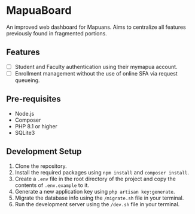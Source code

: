 # MapuaBoard

An improved web dashboard for Mapuans. Aims to centralize all features previously found in fragmented portions.

## Features
- [ ] Student and Faculty authentication using their mymapua account.
- [ ] Enrollment management without the use of online SFA via request queueing.

## Pre-requisites
- Node.js
- Composer
- PHP 8.1 or higher
- SQLite3

## Development Setup
1. Clone the repository.
2. Install the required packages using `npm install` and `composer install`.
3. Create a `.env` file in the root directory of the project and copy the contents of `.env.example` to it.
4. Generate a new application key using `php artisan key:generate`.
5. Migrate the database info using the `/migrate.sh` file in your terminal.
6. Run the development server using the `/dev.sh` file in your terminal.